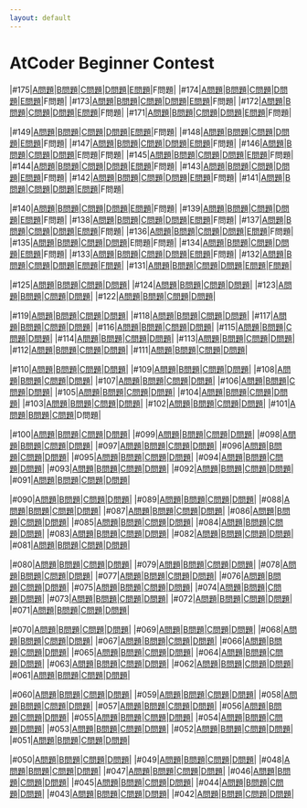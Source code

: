 ```yaml
---
layout: default
---
```

# AtCoder Beginner Contest

|#175|[A問題](abc/175/a.html)|[B問題](abc/175/b.html)|[C問題](abc/175/c.html)|[D問題](abc/175/d.html)|[E問題](abc/175/e.html)|F問題|
|#174|[A問題](abc/174/a.html)|[B問題](abc/174/b.html)|[C問題](abc/174/c.html)|[D問題](abc/174/d.html)|[E問題](abc/174/e.html)|F問題|
|#173|[A問題](abc/173/a.html)|[B問題](abc/173/b.html)|[C問題](abc/173/c.html)|[D問題](abc/173/d.html)|[E問題](abc/173/e.html)|F問題|
|#172|[A問題](abc/172/a.html)|[B問題](abc/172/b.html)|[C問題](abc/172/c.html)|[D問題](abc/172/d.html)|[E問題](abc/172/e.html)|F問題|
|#171|[A問題](abc/171/a.html)|[B問題](abc/171/b.html)|[C問題](abc/171/c.html)|[D問題](abc/171/d.html)|[E問題](abc/171/e.html)|F問題|

|#149|[A問題](abc/149/a.html)|[B問題](abc/149/b.html)|[C問題](abc/149/c.html)|[D問題](abc/149/d.html)|[E問題](abc/149/e.html)|F問題|
|#148|[A問題](abc/148/a.html)|[B問題](abc/148/b.html)|[C問題](abc/148/c.html)|[D問題](abc/148/d.html)|[E問題](abc/148/e.html)|F問題|
|#147|[A問題](abc/147/a.html)|[B問題](abc/147/b.html)|[C問題](abc/147/c.html)|[D問題](abc/147/d.html)|[E問題](abc/147/e.html)|F問題|
|#146|[A問題](abc/146/a.html)|[B問題](abc/146/b.html)|[C問題](abc/146/c.html)|[D問題](abc/146/d.html)|E問題|F問題|
|#145|[A問題](abc/145/a.html)|[B問題](abc/145/b.html)|[C問題](abc/145/c.html)|[D問題](abc/145/d.html)|[E問題](abc/145/e.html)|F問題|
|#144|[A問題](abc/144/a.html)|[B問題](abc/144/b.html)|[C問題](abc/144/c.html)|[D問題](abc/144/d.html)|[E問題](abc/144/e.html)|F問題|
|#143|[A問題](abc/143/a.html)|[B問題](abc/143/b.html)|[C問題](abc/143/c.html)|[D問題](abc/143/d.html)|[E問題](abc/143/e.html)|F問題|
|#142|[A問題](abc/142/a.html)|[B問題](abc/142/b.html)|[C問題](abc/142/c.html)|[D問題](abc/142/d.html)|[E問題](abc/142/e.html)|F問題|
|#141|[A問題](abc/141/a.html)|[B問題](abc/141/b.html)|[C問題](abc/141/c.html)|[D問題](abc/141/d.html)|[E問題](abc/141/e.html)|F問題|

|#140|[A問題](abc/140/a.html)|[B問題](abc/140/b.html)|[C問題](abc/140/c.html)|[D問題](abc/140/d.html)|[E問題](abc/140/e.html)|F問題|
|#139|[A問題](abc/139/a.html)|[B問題](abc/139/b.html)|[C問題](abc/139/c.html)|[D問題](abc/139/d.html)|[E問題](abc/139/e.html)|F問題|
|#138|[A問題](abc/138/a.html)|[B問題](abc/138/b.html)|[C問題](abc/138/c.html)|[D問題](abc/138/d.html)|[E問題](abc/138/e.html)|F問題|
|#137|[A問題](abc/137/a.html)|[B問題](abc/137/b.html)|[C問題](abc/137/c.html)|[D問題](abc/137/d.html)|[E問題](abc/137/e.html)|F問題|
|#136|[A問題](abc/136/a.html)|[B問題](abc/136/b.html)|[C問題](abc/136/c.html)|[D問題](abc/136/d.html)|[E問題](abc/136/e.html)|F問題|
|#135|[A問題](abc/135/a.html)|[B問題](abc/135/b.html)|[C問題](abc/135/c.html)|[D問題](abc/135/d.html)|E問題|F問題|
|#134|[A問題](abc/134/a.html)|[B問題](abc/134/b.html)|[C問題](abc/134/c.html)|[D問題](abc/134/d.html)|[E問題](abc/134/e.html)|F問題|
|#133|[A問題](abc/133/a.html)|[B問題](abc/133/b.html)|[C問題](abc/133/c.html)|[D問題](abc/133/d.html)|[E問題](abc/133/e.html)|F問題|
|#132|[A問題](abc/132/a.html)|[B問題](abc/132/b.html)|[C問題](abc/132/c.html)|[D問題](abc/132/d.html)|[E問題](abc/132/e.html)|[F問題](abc/132/f.html)|
|#131|[A問題](abc/131/a.html)|[B問題](abc/131/b.html)|[C問題](abc/131/c.html)|[D問題](abc/131/d.html)|[E問題](abc/131/e.html)|[F問題](abc/131/f.html)|

|#125|[A問題](abc/125/a.html)|[B問題](abc/125/b.html)|[C問題](abc/125/c.html)|[D問題](abc/125/d.html)|
|#124|[A問題](abc/124/a.html)|[B問題](abc/124/b.html)|[C問題](abc/124/c.html)|[D問題](abc/124/d.html)|
|#123|[A問題](abc/123/a.html)|[B問題](abc/123/b.html)|[C問題](abc/123/c.html)|[D問題](abc/123/d.html)|
|#122|[A問題](abc/122/a.html)|[B問題](abc/122/b.html)|[C問題](abc/122/c.html)|[D問題](abc/122/d.html)|

|#119|[A問題](abc/119/a.html)|[B問題](abc/119/b.html)|[C問題](abc/119/c.html)|[D問題](abc/119/d.html)|
|#118|[A問題](abc/118/a.html)|[B問題](abc/118/b.html)|[C問題](abc/118/c.html)|[D問題](abc/118/d.html)|
|#117|[A問題](abc/117/a.html)|[B問題](abc/117/b.html)|[C問題](abc/117/c.html)|[D問題](abc/117/d.html)|
|#116|[A問題](abc/116/a.html)|[B問題](abc/116/b.html)|[C問題](abc/116/c.html)|[D問題](abc/116/d.html)|
|#115|[A問題](abc/115/a.html)|[B問題](abc/115/b.html)|[C問題](abc/115/c.html)|[D問題](abc/115/d.html)|
|#114|[A問題](abc/114/a.html)|[B問題](abc/114/b.html)|[C問題](abc/114/c.html)|[D問題](abc/114/d.html)|
|#113|[A問題](abc/113/a.html)|[B問題](abc/113/b.html)|[C問題](abc/113/c.html)|[D問題](abc/113/d.html)|
|#112|[A問題](abc/112/a.html)|[B問題](abc/112/b.html)|[C問題](abc/112/c.html)|[D問題](abc/112/d.html)|
|#111|[A問題](abc/111/a.html)|[B問題](abc/111/b.html)|[C問題](arc/103/c.html)|[D問題](arc/103/d.html)|

|#110|[A問題](abc/110/a.html)|[B問題](abc/110/b.html)|[C問題](abc/110/c.html)|[D問題](abc/110/d.html)|
|#109|[A問題](abc/109/a.html)|[B問題](abc/109/b.html)|[C問題](abc/109/c.html)|[D問題](abc/109/d.html)|
|#108|[A問題](abc/108/a.html)|[B問題](abc/108/b.html)|[C問題](arc/102/c.html)|[D問題](arc/102/d.html)|
|#107|[A問題](abc/107/a.html)|[B問題](abc/107/b.html)|[C問題](arc/101/c.html)|[D問題](arc/101/d.html)|
|#106|[A問題](abc/106/a.html)|[B問題](abc/106/b.html)|[C問題](abc/106/c.html)|[D問題](abc/106/d.html)|
|#105|[A問題](abc/105/a.html)|[B問題](abc/105/b.html)|[C問題](abc/105/c.html)|[D問題](abc/105/d.html)|
|#104|[A問題](abc/104/a.html)|[B問題](abc/104/b.html)|[C問題](abc/104/c.html)|[D問題](abc/104/d.html)|
|#103|[A問題](abc/103/a.html)|[B問題](abc/103/b.html)|[C問題](abc/103/c.html)|[D問題](abc/103/d.html)|
|#102|[A問題](abc/102/a.html)|[B問題](abc/102/b.html)|[C問題](arc/100/c.html)|[D問題](arc/100/d.html)|
|#101|[A問題](abc/101/a.html)|[B問題](abc/101/b.html)|[C問題](arc/099/c.html)|D問題|

|#100|[A問題](abc/100/a.html)|[B問題](abc/100/b.html)|[C問題](abc/100/c.html)|[D問題](abc/100/d.html)|
|#099|[A問題](abc/099/a.html)|[B問題](abc/099/b.html)|[C問題](abc/099/c.html)|[D問題](abc/099/d.html)|
|#098|[A問題](abc/098/a.html)|[B問題](abc/098/b.html)|[C問題](arc/098/c.html)|[D問題](arc/098/d.html)|
|#097|[A問題](abc/097/a.html)|[B問題](abc/097/b.html)|[C問題](arc/097/c.html)|[D問題](arc/097/d.html)|
|#096|[A問題](abc/096/a.html)|[B問題](abc/096/b.html)|[C問題](abc/096/c.html)|[D問題](abc/096/d.html)|
|#095|[A問題](abc/095/a.html)|[B問題](abc/095/b.html)|[C問題](arc/096/c.html)|[D問題](arc/096/d.html)|
|#094|[A問題](abc/094/a.html)|[B問題](abc/094/b.html)|[C問題](arc/095/c.html)|[D問題](arc/095/d.html)|
|#093|[A問題](abc/093/a.html)|[B問題](abc/093/b.html)|[C問題](arc/094/c.html)|[D問題](arc/094/d.html)|
|#092|[A問題](abc/092/a.html)|[B問題](abc/092/b.html)|[C問題](arc/093/c.html)|[D問題](arc/093/d.html)|
|#091|[A問題](abc/091/a.html)|[B問題](abc/091/b.html)|[C問題](arc/092/c.html)|[D問題](arc/092/d.html)|

|#090|[A問題](abc/090/a.html)|[B問題](abc/090/b.html)|[C問題](arc/091/c.html)|[D問題](arc/091/d.html)|
|#089|[A問題](abc/089/a.html)|[B問題](abc/089/b.html)|[C問題](abc/089/c.html)|[D問題](abc/089/d.html)|
|#088|[A問題](abc/088/a.html)|[B問題](abc/088/b.html)|[C問題](abc/088/c.html)|[D問題](abc/088/d.html)|
|#087|[A問題](abc/087/a.html)|[B問題](abc/087/b.html)|[C問題](arc/090/c.html)|[D問題](arc/090/d.html)|
|#086|[A問題](abc/086/a.html)|[B問題](abc/086/b.html)|[C問題](arc/089/c.html)|[D問題](arc/089/d.html)|
|#085|[A問題](abc/085/a.html)|[B問題](abc/085/b.html)|[C問題](abc/085/c.html)|[D問題](abc/085/d.html)|
|#084|[A問題](abc/084/a.html)|[B問題](abc/084/b.html)|[C問題](abc/084/c.html)|[D問題](abc/084/d.html)|
|#083|[A問題](abc/083/a.html)|[B問題](abc/083/b.html)|[C問題](arc/088/c.html)|[D問題](arc/088/d.html)|
|#082|[A問題](abc/082/a.html)|[B問題](abc/082/b.html)|[C問題](arc/087/c.html)|[D問題](arc/087/d.html)|
|#081|[A問題](abc/081/a.html)|[B問題](abc/081/b.html)|[C問題](arc/086/c.html)|[D問題](arc/086/d.html)|

|#080|[A問題](abc/080/a.html)|[B問題](abc/080/b.html)|[C問題](abc/080/c.html)|[D問題](abc/080/d.html)|
|#079|[A問題](abc/079/a.html)|[B問題](abc/079/b.html)|[C問題](abc/079/c.html)|[D問題](abc/079/d.html)|
|#078|[A問題](abc/078/a.html)|[B問題](abc/078/b.html)|[C問題](arc/085/c.html)|[D問題](arc/085/d.html)|
|#077|[A問題](abc/077/a.html)|[B問題](abc/077/b.html)|[C問題](arc/084/c.html)|[D問題](arc/084/d.html)|
|#076|[A問題](abc/076/a.html)|[B問題](abc/076/b.html)|[C問題](abc/076/c.html)|[D問題](abc/076/d.html)|
|#075|[A問題](abc/075/a.html)|[B問題](abc/075/b.html)|[C問題](abc/075/c.html)|[D問題](abc/075/d.html)|
|#074|[A問題](abc/074/a.html)|[B問題](abc/074/b.html)|[C問題](arc/083/c.html)|[D問題](arc/083/d.html)|
|#073|[A問題](abc/073/a.html)|[B問題](abc/073/b.html)|[C問題](abc/073/c.html)|[D問題](abc/073/d.html)|
|#072|[A問題](abc/072/a.html)|[B問題](abc/072/b.html)|[C問題](arc/082/c.html)|[D問題](arc/082/d.html)|
|#071|[A問題](abc/071/a.html)|[B問題](abc/071/b.html)|[C問題](arc/081/c.html)|[D問題](arc/081/d.html)|

|#070|[A問題](abc/070/a.html)|[B問題](abc/070/b.html)|[C問題](abc/070/c.html)|[D問題](abc/070/d.html)|
|#069|[A問題](abc/069/a.html)|[B問題](abc/069/b.html)|[C問題](arc/080/c.html)|[D問題](arc/080/d.html)|
|#068|[A問題](abc/068/a.html)|[B問題](abc/068/b.html)|[C問題](arc/079/c.html)|[D問題](arc/079/d.html)|
|#067|[A問題](abc/067/a.html)|[B問題](abc/067/b.html)|[C問題](arc/078/c.html)|[D問題](arc/078/d.html)|
|#066|[A問題](abc/066/a.html)|[B問題](abc/066/b.html)|[C問題](arc/077/c.html)|[D問題](arc/077/d.html)|
|#065|[A問題](abc/065/a.html)|[B問題](abc/065/b.html)|[C問題](arc/076/c.html)|[D問題](arc/076/d.html)|
|#064|[A問題](abc/064/a.html)|[B問題](abc/064/b.html)|[C問題](abc/064/c.html)|[D問題](abc/064/d.html)|
|#063|[A問題](abc/063/a.html)|[B問題](abc/063/b.html)|[C問題](arc/075/c.html)|[D問題](arc/075/d.html)|
|#062|[A問題](abc/062/a.html)|[B問題](abc/062/b.html)|[C問題](arc/074/c.html)|[D問題](arc/074/d.html)|
|#061|[A問題](abc/061/a.html)|[B問題](abc/061/b.html)|[C問題](abc/061/c.html)|[D問題](abc/061/d.html)|

|#060|[A問題](abc/060/a.html)|[B問題](abc/060/b.html)|[C問題](arc/073/c.html)|[D問題](arc/073/d.html)|
|#059|[A問題](abc/059/a.html)|[B問題](abc/059/b.html)|[C問題](arc/072/c.html)|[D問題](arc/072/d.html)|
|#058|[A問題](abc/058/a.html)|[B問題](abc/058/b.html)|[C問題](arc/071/c.html)|[D問題](arc/071/d.html)|
|#057|[A問題](abc/057/a.html)|[B問題](abc/057/b.html)|[C問題](abc/057/c.html)|[D問題](abc/057/d.html)|
|#056|[A問題](abc/056/a.html)|[B問題](abc/056/b.html)|[C問題](arc/070/c.html)|[D問題](arc/070/d.html)|
|#055|[A問題](abc/055/a.html)|[B問題](abc/055/b.html)|[C問題](arc/069/c.html)|[D問題](arc/069/d.html)|
|#054|[A問題](abc/054/a.html)|[B問題](abc/054/b.html)|[C問題](abc/054/c.html)|[D問題](abc/054/d.html)|
|#053|[A問題](abc/053/a.html)|[B問題](abc/053/b.html)|[C問題](arc/068/c.html)|[D問題](arc/068/d.html)|
|#052|[A問題](abc/052/a.html)|[B問題](abc/052/b.html)|[C問題](arc/067/c.html)|[D問題](arc/067/d.html)|
|#051|[A問題](abc/051/a.html)|[B問題](abc/051/b.html)|[C問題](abc/051/c.html)|[D問題](abc/051/d.html)|

|#050|[A問題](abc/050/a.html)|[B問題](abc/050/b.html)|[C問題](arc/066/c.html)|[D問題](arc/066/d.html)|
|#049|[A問題](abc/049/a.html)|[B問題](abc/049/b.html)|[C問題](arc/065/c.html)|[D問題](arc/065/d.html)|
|#048|[A問題](abc/048/a.html)|[B問題](abc/048/b.html)|[C問題](arc/064/c.html)|[D問題](arc/064/d.html)|
|#047|[A問題](abc/047/a.html)|[B問題](abc/047/b.html)|[C問題](arc/063/c.html)|[D問題](arc/063/d.html)|
|#046|[A問題](abc/046/a.html)|[B問題](abc/046/b.html)|[C問題](arc/062/c.html)|[D問題](arc/062/d.html)|
|#045|[A問題](abc/045/a.html)|[B問題](abc/045/b.html)|[C問題](arc/061/c.html)|[D問題](arc/061/d.html)|
|#044|[A問題](abc/044/a.html)|[B問題](abc/044/b.html)|[C問題](arc/060/c.html)|[D問題](arc/060/d.html)|
|#043|[A問題](abc/043/a.html)|[B問題](abc/043/b.html)|[C問題](arc/059/c.html)|[D問題](arc/059/d.html)|
|#042|[A問題](abc/042/a.html)|[B問題](abc/042/b.html)|[C問題](arc/058/c.html)|[D問題](arc/058/d.html)|
